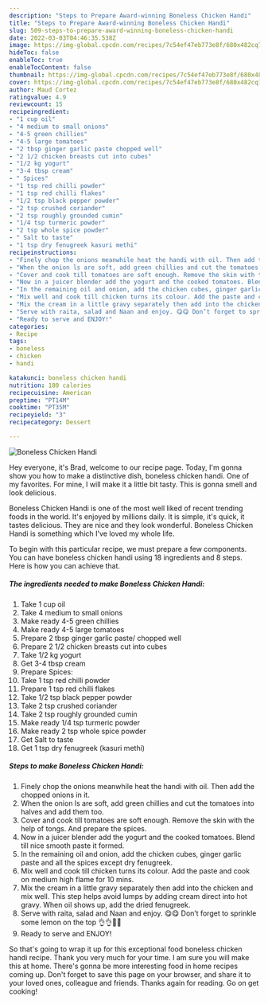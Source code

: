 ```yaml
---
description: "Steps to Prepare Award-winning Boneless Chicken Handi"
title: "Steps to Prepare Award-winning Boneless Chicken Handi"
slug: 509-steps-to-prepare-award-winning-boneless-chicken-handi
date: 2022-03-03T04:46:35.538Z
image: https://img-global.cpcdn.com/recipes/7c54ef47eb773e8f/680x482cq70/boneless-chicken-handi-recipe-main-photo.jpg
hideToc: false
enableToc: true
enableTocContent: false
thumbnail: https://img-global.cpcdn.com/recipes/7c54ef47eb773e8f/680x482cq70/boneless-chicken-handi-recipe-main-photo.jpg
cover: https://img-global.cpcdn.com/recipes/7c54ef47eb773e8f/680x482cq70/boneless-chicken-handi-recipe-main-photo.jpg
author: Maud Cortez
ratingvalue: 4.9
reviewcount: 15
recipeingredient:
- "1 cup oil"
- "4 medium to small onions"
- "4-5 green chillies"
- "4-5 large tomatoes"
- "2 tbsp ginger garlic paste chopped well"
- "2 1/2 chicken breasts cut into cubes"
- "1/2 kg yogurt"
- "3-4 tbsp cream"
- " Spices"
- "1 tsp red chilli powder"
- "1 tsp red chilli flakes"
- "1/2 tsp black pepper powder"
- "2 tsp crushed coriander"
- "2 tsp roughly grounded cumin"
- "1/4 tsp turmeric powder"
- "2 tsp whole spice powder"
- " Salt to taste"
- "1 tsp dry fenugreek kasuri methi"
recipeinstructions:
- "Finely chop the onions meanwhile heat the handi with oil. Then add the chopped onions in it."
- "When the onion ls are soft, add green chillies and cut the tomatoes into halves and add them too."
- "Cover and cook till tomatoes are soft enough. Remove the skin with the help of tongs. And prepare the spices."
- "Now in a juicer blender add the yogurt and the cooked tomatoes. Blend till nice smooth paste it formed."
- "In the remaining oil and onion, add the chicken cubes, ginger garlic paste and all the spices except dry fenugreek."
- "Mix well and cook till chicken turns its colour. Add the paste and cook on medium high flame for 10 mins."
- "Mix the cream in a little gravy separately then add into the chicken and mix well. This step helps avoid lumps by adding cream direct into hot gravy. When oil shows up, add the dried fenugreek."
- "Serve with raita, salad and Naan and enjoy. 😋😋 Don’t forget to sprinkle some lemon on the top 👌👌🤏🏼"
- "Ready to serve and ENJOY!"
categories:
- Recipe
tags:
- boneless
- chicken
- handi

katakunci: boneless chicken handi 
nutrition: 180 calories
recipecuisine: American
preptime: "PT14M"
cooktime: "PT35M"
recipeyield: "3"
recipecategory: Dessert

---
```



![Boneless Chicken Handi](https://img-global.cpcdn.com/recipes/7c54ef47eb773e8f/680x482cq70/boneless-chicken-handi-recipe-main-photo.jpg)

Hey everyone, it's Brad, welcome to our recipe page. Today, I'm gonna show you how to make a distinctive dish, boneless chicken handi. One of my favorites. For mine, I will make it a little bit tasty. This is gonna smell and look delicious.



Boneless Chicken Handi is one of the most well liked of recent trending foods in the world. It's enjoyed by millions daily. It is simple, it's quick, it tastes delicious. They are nice and they look wonderful. Boneless Chicken Handi is something which I've loved my whole life.


To begin with this particular recipe, we must prepare a few components. You can have boneless chicken handi using 18 ingredients and 8 steps. Here is how you can achieve that.

<!--inarticleads1-->

##### The ingredients needed to make Boneless Chicken Handi:

1. Take 1 cup oil
1. Take 4 medium to small onions
1. Make ready 4-5 green chillies
1. Make ready 4-5 large tomatoes
1. Prepare 2 tbsp ginger garlic paste/ chopped well
1. Prepare 2 1/2 chicken breasts cut into cubes
1. Take 1/2 kg yogurt
1. Get 3-4 tbsp cream
1. Prepare  Spices:
1. Take 1 tsp red chilli powder
1. Prepare 1 tsp red chilli flakes
1. Take 1/2 tsp black pepper powder
1. Take 2 tsp crushed coriander
1. Take 2 tsp roughly grounded cumin
1. Make ready 1/4 tsp turmeric powder
1. Make ready 2 tsp whole spice powder
1. Get  Salt to taste
1. Get 1 tsp dry fenugreek (kasuri methi)




<!--inarticleads2-->

##### Steps to make Boneless Chicken Handi:

1. Finely chop the onions meanwhile heat the handi with oil. Then add the chopped onions in it.
1. When the onion ls are soft, add green chillies and cut the tomatoes into halves and add them too.
1. Cover and cook till tomatoes are soft enough. Remove the skin with the help of tongs. And prepare the spices.
1. Now in a juicer blender add the yogurt and the cooked tomatoes. Blend till nice smooth paste it formed.
1. In the remaining oil and onion, add the chicken cubes, ginger garlic paste and all the spices except dry fenugreek.
1. Mix well and cook till chicken turns its colour. Add the paste and cook on medium high flame for 10 mins.
1. Mix the cream in a little gravy separately then add into the chicken and mix well. This step helps avoid lumps by adding cream direct into hot gravy. When oil shows up, add the dried fenugreek.
1. Serve with raita, salad and Naan and enjoy. 😋😋 Don’t forget to sprinkle some lemon on the top 👌👌🤏🏼
1. Ready to serve and ENJOY!



So that's going to wrap it up for this exceptional food boneless chicken handi recipe. Thank you very much for your time. I am sure you will make this at home. There's gonna be more interesting food in home recipes coming up. Don't forget to save this page on your browser, and share it to your loved ones, colleague and friends. Thanks again for reading. Go on get cooking!
